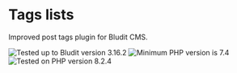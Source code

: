 # Tags lists

Improved post tags plugin for Bludit CMS.

![Tested up to Bludit version 3.16.2](https://img.shields.io/badge/Bludit-3.16.2-e6522c.svg?style=flat-square "Tested up to Bludit version 3.16.2")
![Minimum PHP version is 7.4](https://img.shields.io/badge/PHP_Min-7.4-8892bf.svg?style=flat-square "Minimum PHP version is 7.4")
![Tested on PHP version 8.2.4](https://img.shields.io/badge/PHP_Test-8.2.4-8892bf.svg?style=flat-square "Tested on PHP version 8.2.4")
